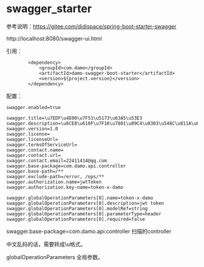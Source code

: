 # swagger_starter

参考说明：https://gitee.com/didispace/spring-boot-starter-swagger

http://localhost:8080/swagger-ui.html

引用：
```
        <dependency>
            <groupId>com.damo</groupId>
            <artifactId>damo-swagger-boot-starter</artifactId>
            <version>${project.version}</version>
        </dependency>
```

配置：
```
swagger.enabled=true

swagger.title=\u7EDF\u4E00\u7F51\u5173\u63A5\u53E3
swagger.description=\u6CE8\u610F\u7F16\u7801\u89C4\u8303\u548C\u811A\u624B\u67B6
swagger.version=1.0
swagger.license=
swagger.licenseUrl=
swagger.termsOfServiceUrl= 
swagger.contact.name= 
swagger.contact.url= 
swagger.contact.email=22411414@qq.com
swagger.base-package=com.damo.api.controller
swagger.base-path=/**
swagger.exclude-path=/error, /ops/**
swagger.authorization.name=jwtToken
swagger.authorization.key-name=token-x-damo

swagger.globalOperationParameters[0].name=token-x-damo
swagger.globalOperationParameters[0].description=jwt token
swagger.globalOperationParameters[0].modelRef=string
swagger.globalOperationParameters[0].parameterType=header
swagger.globalOperationParameters[0].required=false

```

swagger.base-package=com.damo.api.controller 扫描的controller

中文乱码的话，需要转成\u格式。

globalOperationParameters 全局参数。

